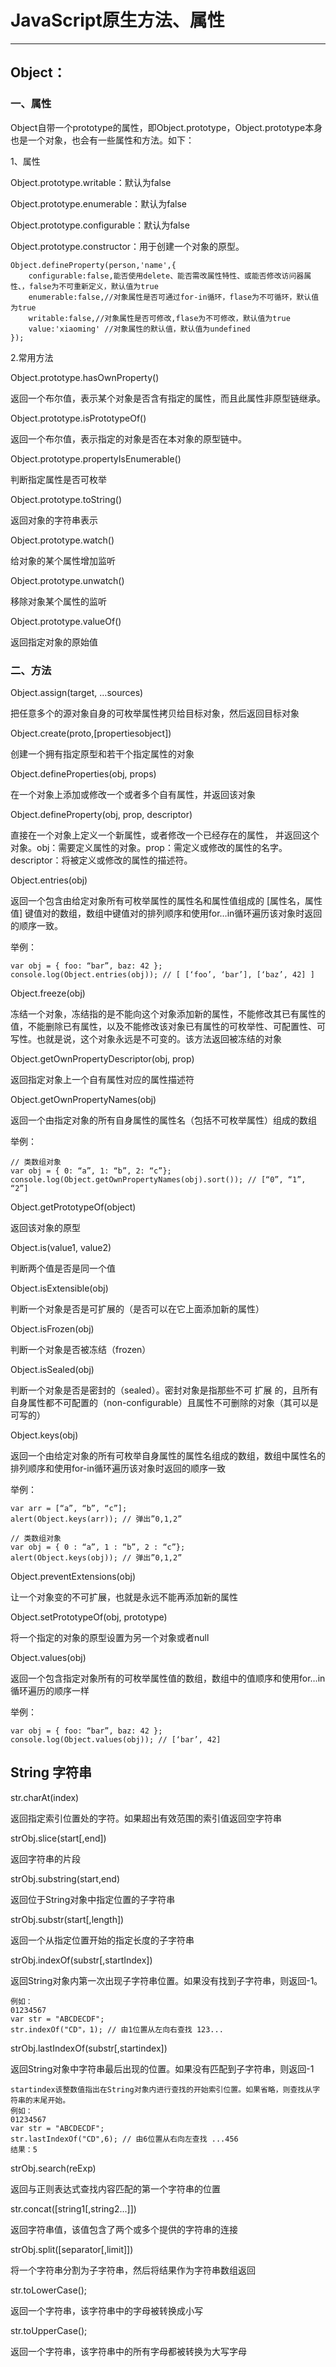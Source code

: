 # JavaScript原生方法、属性 #

--------------------------

## Object： ##

### 一、属性 ###

Object自带一个prototype的属性，即Object.prototype，Object.prototype本身也是一个对象，也会有一些属性和方法。如下： 

1、属性
 
Object.prototype.writable：默认为false 

Object.prototype.enumerable：默认为false 

Object.prototype.configurable：默认为false 

Object.prototype.constructor：用于创建一个对象的原型。 

  	Object.defineProperty(person,'name',{
		configurable:false,能否使用delete、能否需改属性特性、或能否修改访问器属性、，false为不可重新定义，默认值为true
		enumerable:false,//对象属性是否可通过for-in循环，flase为不可循环，默认值为true
		writable:false,//对象属性是否可修改,flase为不可修改，默认值为true
		value:'xiaoming' //对象属性的默认值，默认值为undefined
	});

2.常用方法

Object.prototype.hasOwnProperty()

返回一个布尔值，表示某个对象是否含有指定的属性，而且此属性非原型链继承。

Object.prototype.isPrototypeOf()

返回一个布尔值，表示指定的对象是否在本对象的原型链中。

Object.prototype.propertyIsEnumerable()

判断指定属性是否可枚举

Object.prototype.toString()

返回对象的字符串表示

Object.prototype.watch()

给对象的某个属性增加监听

Object.prototype.unwatch()

移除对象某个属性的监听

Object.prototype.valueOf()

返回指定对象的原始值

### 二、方法 ###

Object.assign(target, …sources)

把任意多个的源对象自身的可枚举属性拷贝给目标对象，然后返回目标对象


Object.create(proto,[propertiesobject])

创建一个拥有指定原型和若干个指定属性的对象

Object.defineProperties(obj, props)

在一个对象上添加或修改一个或者多个自有属性，并返回该对象

Object.defineProperty(obj, prop, descriptor)

直接在一个对象上定义一个新属性，或者修改一个已经存在的属性， 并返回这个对象。obj：需要定义属性的对象。prop：需定义或修改的属性的名字。descriptor：将被定义或修改的属性的描述符。

Object.entries(obj)

返回一个包含由给定对象所有可枚举属性的属性名和属性值组成的 [属性名，属性值] 键值对的数组，数组中键值对的排列顺序和使用for…in循环遍历该对象时返回的顺序一致。 

举例： 
    
    var obj = { foo: “bar”, baz: 42 }; 
    console.log(Object.entries(obj)); // [ [‘foo’, ‘bar’], [‘baz’, 42] ]

Object.freeze(obj)

冻结一个对象，冻结指的是不能向这个对象添加新的属性，不能修改其已有属性的值，不能删除已有属性，以及不能修改该对象已有属性的可枚举性、可配置性、可写性。也就是说，这个对象永远是不可变的。该方法返回被冻结的对象

Object.getOwnPropertyDescriptor(obj, prop)

返回指定对象上一个自有属性对应的属性描述符

Object.getOwnPropertyNames(obj)

返回一个由指定对象的所有自身属性的属性名（包括不可枚举属性）组成的数组

举例：
    
    // 类数组对象 
    var obj = { 0: “a”, 1: “b”, 2: “c”}; 
    console.log(Object.getOwnPropertyNames(obj).sort()); // [“0”, “1”, “2”]

Object.getPrototypeOf(object)

返回该对象的原型

Object.is(value1, value2)

判断两个值是否是同一个值

Object.isExtensible(obj)

判断一个对象是否是可扩展的（是否可以在它上面添加新的属性）

Object.isFrozen(obj)

判断一个对象是否被冻结（frozen）

Object.isSealed(obj)

判断一个对象是否是密封的（sealed）。密封对象是指那些不可 扩展 的，且所有自身属性都不可配置的（non-configurable）且属性不可删除的对象（其可以是可写的）

Object.keys(obj)

返回一个由给定对象的所有可枚举自身属性的属性名组成的数组，数组中属性名的排列顺序和使用for-in循环遍历该对象时返回的顺序一致 

举例：
 
    var arr = [“a”, “b”, “c”]; 
    alert(Object.keys(arr)); // 弹出”0,1,2”
    
    // 类数组对象 
    var obj = { 0 : “a”, 1 : “b”, 2 : “c”}; 
    alert(Object.keys(obj)); // 弹出”0,1,2”

Object.preventExtensions(obj)

让一个对象变的不可扩展，也就是永远不能再添加新的属性

Object.setPrototypeOf(obj, prototype)

将一个指定的对象的原型设置为另一个对象或者null

Object.values(obj)

返回一个包含指定对象所有的可枚举属性值的数组，数组中的值顺序和使用for…in循环遍历的顺序一样

举例： 

    var obj = { foo: “bar”, baz: 42 }; 
    console.log(Object.values(obj)); // [‘bar’, 42]
    


## String 字符串 ##

str.charAt(index)

返回指定索引位置处的字符。如果超出有效范围的索引值返回空字符串

strObj.slice(start[,end]) 

返回字符串的片段

strObj.substring(start,end)

返回位于String对象中指定位置的子字符串

strObj.substr(start[,length])

返回一个从指定位置开始的指定长度的子字符串

strObj.indexOf(substr[,startIndex]) 

返回String对象内第一次出现子字符串位置。如果没有找到子字符串，则返回-1。 

    例如： 
    01234567 
    var str = "ABCDECDF"; 
    str.indexOf("CD"，1); // 由1位置从左向右查找 123... 

strObj.lastIndexOf(substr[,startindex]) 

返回String对象中字符串最后出现的位置。如果没有匹配到子字符串，则返回-1

    startindex该整数值指出在String对象内进行查找的开始索引位置。如果省略，则查找从字符串的末尾开始。 
    例如： 
    01234567 
    var str = "ABCDECDF"; 
    str.lastIndexOf("CD",6); // 由6位置从右向左查找 ...456 
    结果：5 

strObj.search(reExp) 

返回与正则表达式查找内容匹配的第一个字符串的位置

str.concat([string1[,string2...]]) 

返回字符串值，该值包含了两个或多个提供的字符串的连接

strObj.split([separator[,limit]]) 

将一个字符串分割为子字符串，然后将结果作为字符串数组返回

str.toLowerCase(); 

返回一个字符串，该字符串中的字母被转换成小写

str.toUpperCase(); 

返回一个字符串，该字符串中的所有字母都被转换为大写字母